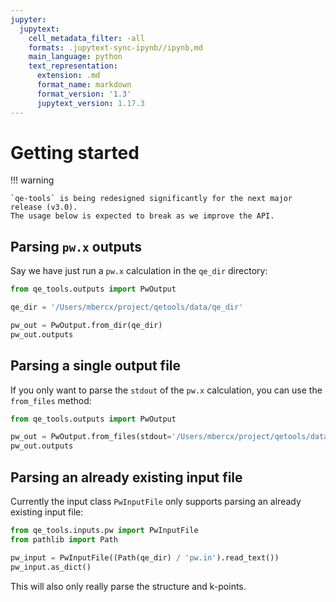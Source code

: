 ```yaml
---
jupyter:
  jupytext:
    cell_metadata_filter: -all
    formats: .jupytext-sync-ipynb//ipynb,md
    main_language: python
    text_representation:
      extension: .md
      format_name: markdown
      format_version: '1.3'
      jupytext_version: 1.17.3
---
```


# Getting started

!!! warning

    `qe-tools` is being redesigned significantly for the next major release (v3.0).
    The usage below is expected to break as we improve the API.

## Parsing `pw.x` outputs

Say we have just run a `pw.x` calculation in the `qe_dir` directory:

```python
from qe_tools.outputs import PwOutput

qe_dir = '/Users/mbercx/project/qetools/data/qe_dir'

pw_out = PwOutput.from_dir(qe_dir)
pw_out.outputs
```

## Parsing a single output file

If you only want to parse the `stdout` of the `pw.x` calculation, you can use the `from_files` method:

```python
from qe_tools.outputs import PwOutput

pw_out = PwOutput.from_files(stdout='/Users/mbercx/project/qetools/data/qe_dir/pw.out')
pw_out.outputs
```

## Parsing an already existing input file

Currently the input class `PwInputFile` only supports parsing an already existing input file:
```python
from qe_tools.inputs.pw import PwInputFile
from pathlib import Path

pw_input = PwInputFile((Path(qe_dir) / 'pw.in').read_text())
pw_input.as_dict()
```


This will also only really parse the structure and k-points.



